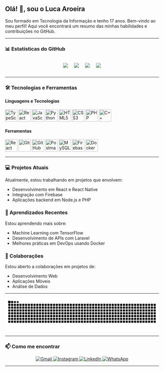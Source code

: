 ## Olá! 👋, sou o Luca Aroeira

Sou formado em Tecnologia da Informação e tenho 17 anos. Bem-vindo ao meu perfil! Aqui você encontrará um resumo das minhas habilidades e contribuições no GitHub.


---



### 📊 Estatísticas do GitHub
<p style="display: flex; justify-content: center; margin: 20px 0; flex-wrap: wrap;">
    <img src="https://github-readme-stats.vercel.app/api?username=lucaaroeiracrv&show_icons=true&theme=radical&hide=prs" style="margin: 10px;" />
    <img src="https://github-readme-stats.vercel.app/api/top-langs/?username=lucaaroeiracrv&layout=compact&theme=radical" style="margin: 10px;" />
    <img src="https://github-readme-streak-stats.herokuapp.com/?user=lucaaroeiracrv&theme=radical" style="margin: 10px; text-align: center;" />
    <img src="https://github-profile-trophy.vercel.app/?username=lucaaroeiracrv&theme=radical" style="margin: 10px;" />
</p>

---

### 🛠️ Tecnologias e Ferramentas

#### Linguagens e Tecnologias
<p>
    <img src="https://cdn.jsdelivr.net/gh/devicons/devicon@latest/icons/typescript/typescript-original.svg" width="40" height="40" title="TypeScript" />
    <img src="https://cdn.jsdelivr.net/gh/devicons/devicon@latest/icons/react/react-original.svg" width="40" height="40" title="React" />
    <img src="https://cdn.jsdelivr.net/gh/devicons/devicon@latest/icons/javascript/javascript-original.svg" width="40" height="40" title="JavaScript" />
    <img src="https://cdn.jsdelivr.net/gh/devicons/devicon@latest/icons/python/python-original.svg" width="40" height="40" title="Python" />
    <img src="https://cdn.jsdelivr.net/gh/devicons/devicon@latest/icons/html5/html5-original.svg" width="40" height="40" title="HTML5" />
    <img src="https://cdn.jsdelivr.net/gh/devicons/devicon@latest/icons/css3/css3-original.svg" width="40" height="40" title="CSS3" />
    <img src="https://cdn.jsdelivr.net/gh/devicons/devicon@latest/icons/php/php-original.svg" width="40" height="40" title="PHP" />
    <img src="https://cdn.jsdelivr.net/gh/devicons/devicon@latest/icons/cplusplus/cplusplus-original.svg" width="40" height="40" title="C++" />
</p>

#### Ferramentas
<p>
    <img src="https://cdn.jsdelivr.net/gh/devicons/devicon@latest/icons/reactnavigation/reactnavigation-original.svg" width="40" height="40" title="React Navigation" />
    <img src="https://cdn.jsdelivr.net/gh/devicons/devicon@latest/icons/git/git-original.svg" width="40" height="40" title="Git" />
    <img src="https://cdn.jsdelivr.net/gh/devicons/devicon@latest/icons/github/github-original.svg" width="40" height="40" title="GitHub" />
    <img src="https://cdn.jsdelivr.net/gh/devicons/devicon@latest/icons/postman/postman-original.svg" width="40" height="40" title="Postman" />
    <img src="https://cdn.jsdelivr.net/gh/devicons/devicon@latest/icons/mysql/mysql-original-wordmark.svg" width="40" height="40" title="MySQL" />
    <img src="https://cdn.jsdelivr.net/gh/devicons/devicon@latest/icons/firebase/firebase-original.svg" width="40" height="40" title="Firebase" />
    <img src="https://cdn.jsdelivr.net/gh/devicons/devicon@latest/icons/docker/docker-original.svg" width="40" height="40" title="Docker" />
</p>

---

### 💻 Projetos Atuais
Atualmente, estou trabalhando em projetos que envolvem:

- Desenvolvimento em React e React Native
- Integração com Firebase
- Aplicações backend em Node.js e PHP

### 🌱 Aprendizados Recentes
Estou aprendendo mais sobre:

- Machine Learning com TensorFlow
- Desenvolvimento de APIs com Laravel
- Melhores práticas em DevOps usando Docker

### 🤝 Colaborações
Estou aberto a colaborações em projetos de:

- Desenvolvimento Web
- Aplicações Móveis
- Análise de Dados

---


<picture align="center">
  <source media="(prefers-color-scheme: dark)" srcset="https://raw.githubusercontent.com/lucaaroeiracrv/lucaaroeiracrv/output/github-contribution-grid-snake-dark.svg">
  <source media="(prefers-color-scheme: light)" srcset="https://raw.githubusercontent.com/lucaaroeiracrv/lucaaroeiracrv/output/github-contribution-grid-snake-dark.svg">
  <img align="center" alt="github contribution grid snake animation" src="https://raw.githubusercontent.com/lucaaroeiracrv/lucaaroeiracrv/output/github-contribution-grid-snake.svg">
</picture>


---


### 📫 Como me encontrar
<p align="center">
    <a href="mailto:lucaaroeira@gmail.com" target="_blank">
        <img src="https://img.shields.io/badge/Gmail-D14836?style=for-the-badge&logo=gmail&logoColor=white" alt="Gmail" />
    </a>
    <a href="https://www.instagram.com/lucaaroeira" target="_blank">
        <img src="https://img.shields.io/badge/Instagram-E4405F?style=for-the-badge&logo=instagram&logoColor=white" alt="Instagram" />
    </a>
    <a href="https://www.linkedin.com/in/lucaaroeira" target="_blank">
        <img src="https://img.shields.io/badge/LinkedIn-0077B5?style=for-the-badge&logo=linkedin&logoColor=white" alt="LinkedIn" />
    </a>
<!--     <a href="https://open.spotify.com/user/seu-usuario" target="_blank">
        <img src="https://img.shields.io/badge/Spotify-1DB954?style=for-the-badge&logo=spotify&logoColor=white" alt="Spotify" />
    </a>
    <a href="https://discord.gg/seu-link" target="_blank">
        <img src="https://img.shields.io/badge/Discord-7289DA?style=for-the-badge&logo=discord&logoColor=white" alt="Discord" />
    </a> -->
    <a href="https://wa.me/55199997669889" target="_blank">
        <img src="https://img.shields.io/badge/WhatsApp-25D366?style=for-the-badge&logo=whatsapp&logoColor=white" alt="WhatsApp" />
    </a>
<!--     <a href="https://store.steampowered.com/profile/seu-perfil" target="_blank">
        <img src="https://img.shields.io/badge/Steam-171A21?style=for-the-badge&logo=steam&logoColor=white" alt="Steam" />
    </a>
    <a href="https://riotgames.com/en" target="_blank">
        <img src="https://img.shields.io/badge/Riot%20Games-FF4654?style=for-the-badge&logo=riotgames&logoColor=white" alt="Riot Games" />
    </a> -->
</p>

---
